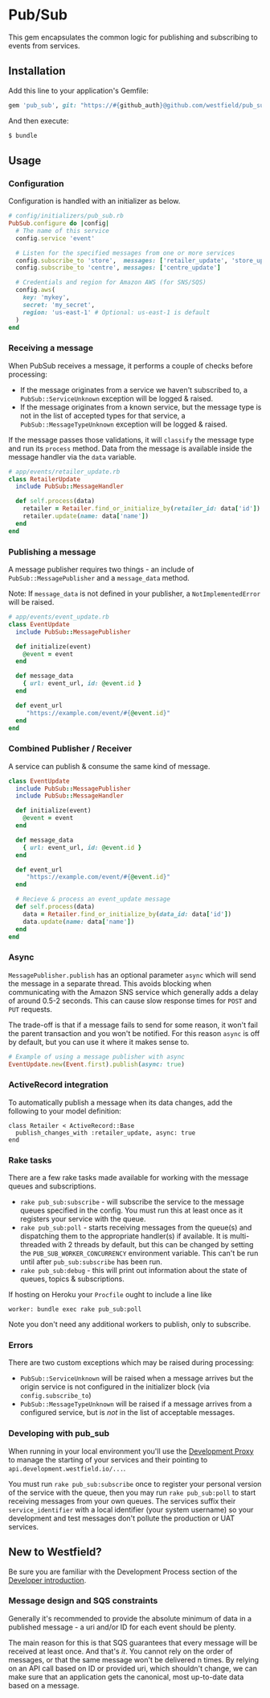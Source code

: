 # Pub/Sub

This gem encapsulates the common logic for publishing and subscribing to events from services.

## Installation

Add this line to your application's Gemfile:

```ruby
gem 'pub_sub', git: "https://#{github_auth}@github.com/westfield/pub_sub.git"

```

And then execute:

```sh
$ bundle
```

## Usage

### Configuration
Configuration is handled with an initializer as below.

```ruby
# config/initializers/pub_sub.rb
PubSub.configure do |config|
  # The name of this service
  config.service 'event'

  # Listen for the specified messages from one or more services
  config.subscribe_to 'store',  messages: ['retailer_update', 'store_update']
  config.subscribe_to 'centre', messages: ['centre_update']

  # Credentials and region for Amazon AWS (for SNS/SQS)
  config.aws(
    key: 'mykey',
    secret: 'my_secret',
    region: 'us-east-1' # Optional: us-east-1 is default
  )
end
```

### Receiving a message

When PubSub receives a message, it performs a couple of checks before processing:

* If the message originates from a service we haven't subscribed to, a `PubSub::ServiceUnknown` exception will be logged & raised.
* If the message originates from a known service, but the message type is not in the list of accepted types for that service, a `PubSub::MessageTypeUnknown` exception will be logged & raised.

If the message passes those validations, it will `classify` the message type and run its `process` method. Data from the message is available inside the message handler via the `data` variable.

```ruby
# app/events/retailer_update.rb
class RetailerUpdate
  include PubSub::MessageHandler

  def self.process(data)
  	retailer = Retailer.find_or_initialize_by(retailer_id: data['id'])
  	retailer.update(name: data['name'])
  end
end

```


### Publishing a message

A message publisher requires two things - an include of `PubSub::MessagePublisher` and a `message_data` method.

Note: If `message_data` is not defined in your publisher, a `NotImplementedError` will be raised.

```ruby
# app/events/event_update.rb
class EventUpdate
  include PubSub::MessagePublisher

  def initialize(event)
    @event = event
  end

  def message_data
    { url: event_url, id: @event.id }
  end

  def event_url
     "https://example.com/event/#{@event.id}"
  end
end
```

### Combined Publisher / Receiver

A service can publish & consume the same kind of message.

```ruby
class EventUpdate
  include PubSub::MessagePublisher
  include PubSub::MessageHandler

  def initialize(event)
    @event = event
  end

  def message_data
    { url: event_url, id: @event.id }
  end

  def event_url
     "https://example.com/event/#{@event.id}"
  end

  # Recieve & process an event_update message
  def self.process(data)
    data = Retailer.find_or_initialize_by(data_id: data['id'])
    data.update(name: data['name'])
  end
end
```

### Async
`MessagePublisher.publish` has an optional parameter `async` which will send the message in a separate thread. This avoids blocking when communicating with the Amazon SNS service which generally adds a delay of around 0.5-2 seconds. This can cause slow response times for `POST` and `PUT` requests.

The trade-off is that if a message fails to send for some reason, it won't fail the parent transaction and you won't be notified. For this reason `async` is off by default, but you can use it where it makes sense to.

```ruby
# Example of using a message publisher with async
EventUpdate.new(Event.first).publish(async: true)
```

### ActiveRecord integration

To automatically publish a message when its data changes, add the following to your model definition:

```
class Retailer < ActiveRecord::Base
  publish_changes_with :retailer_update, async: true
end
```

### Rake tasks

There are a few rake tasks made available for working with the message queues and subscriptions.

* `rake pub_sub:subscribe` - will subscribe the service to the message queues specified in the config. You must run this at least once as it registers your service with the queue.
* `rake pub_sub:poll` - starts receiving messages from the queue(s) and dispatching them to the appropriate handler(s) if available. It is multi-threaded with 2 threads by default, but this can be changed by setting the `PUB_SUB_WORKER_CONCURRENCY` environment variable. This can't be run until after `pub_sub:subscribe` has been run.
* `rake pub_sub:debug` - this will print out information about the state of queues, topics & subscriptions.

If hosting on Heroku your `Procfile` ought to include a line like

```
worker: bundle exec rake pub_sub:poll
```

Note you don't need any additional workers to publish, only to subscribe.

### Errors

There are two custom exceptions which may be raised during processing:

* `PubSub::ServiceUnknown` will be raised when a message arrives but the origin service is not configured in the initializer block (via `config.subscribe_to`)
* `PubSub::MessageTypeUnknown` will be raised if a message arrives from a configured service, but is *not* in the list of acceptable messages.

### Developing with pub_sub

When running in your local environment you'll use the [Development Proxy](https://github.com/westfield/development_proxy) to manage the starting of your services and their pointing to `api.development.westfield.io/...`.

You must run `rake pub_sub:subscribe` once to register your personal version of the service with the queue, then you may run  `rake pub_sub:poll` to start receiving messages from your own queues.  The services suffix their `service_identifier` with a local identifier (your system username) so your development and test messages don't pollute the production or UAT services.

## New to Westfield?

Be sure you are familiar with the Development Process section of the [Developer introduction](https://wiki.westfieldlabs.com/display/WL/Developer+introduction+documentation).

### Message design and SQS constraints

Generally it's recommended to provide the absolute minimum of data in a published message - a uri and/or ID for each event should be plenty.

The main reason for this is that SQS guarantees that every message will be received at least once. And that's _it_. You cannot rely on the order of messages, or that the same message won't be delivered n times. By relying on an API call based on ID or provided uri, which shouldn't change, we can make sure that an application gets the canonical, most up-to-date data based on a message.
